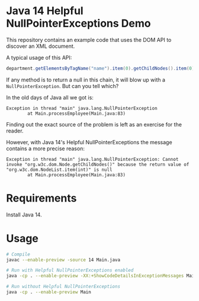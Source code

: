 # Java 14 Helpful NullPointerExceptions Demo

This repository contains an example code that uses the DOM API to discover
an XML document.

A typical usage of this API:

```java
department.getElementsByTagName("name").item(0).getChildNodes().item(0).getNodeValue();
```

If any method is to return a null in this chain, it will blow up with a `NullPointerException`.
But can you tell which?

In the old days of Java all we got is:

```
Exception in thread "main" java.lang.NullPointerException
        at Main.processEmployee(Main.java:83)
```

Finding out the exact source of the problem is left as an exercise for the reader.

However, with Java 14's Helpful NullPointerExceptions the message contains a more
precise reason:

```
Exception in thread "main" java.lang.NullPointerException: Cannot invoke "org.w3c.dom.Node.getChildNodes()" because the return value of "org.w3c.dom.NodeList.item(int)" is null
        at Main.processEmployee(Main.java:83)
```

# Requirements

Install Java 14.


# Usage

```bash
# Compile
javac --enable-preview -source 14 Main.java

# Run with Helpful NullPointerExceptions enabled
java -cp . --enable-preview -XX:+ShowCodeDetailsInExceptionMessages Main

# Run without Helpful NullPointerExceptions
java -cp . --enable-preview Main
```


